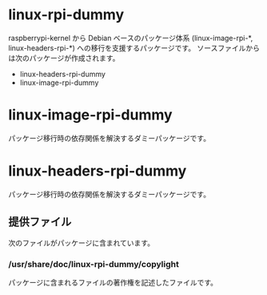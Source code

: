 # linux-rpi-dummy
raspberrypi-kernel から Debian ベースのパッケージ体系 (linux-image-rpi-\*, linux-headers-rpi-\*) への移行を支援するパッケージです。
ソースファイルからは次のパッケージが作成されます。
* linux-headers-rpi-dummy
* linux-image-rpi-dummy

# linux-image-rpi-dummy
パッケージ移行時の依存関係を解決するダミーパッケージです。

# linux-headers-rpi-dummy
パッケージ移行時の依存関係を解決するダミーパッケージです。

## 提供ファイル
次のファイルがパッケージに含まれています。

### /usr/share/doc/linux-rpi-dummy/copylight
パッケージに含まれるファイルの著作権を記述したファイルです。
